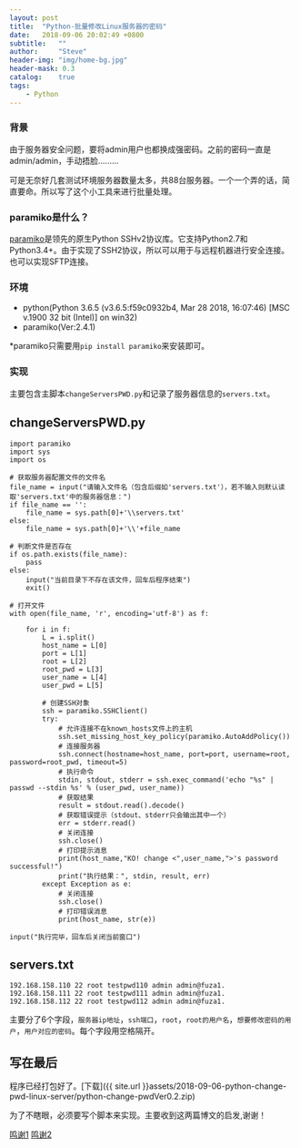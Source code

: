 ```yaml
---
layout: post
title:  "Python-批量修改Linux服务器的密码"
date:   2018-09-06 20:02:49 +0800
subtitle:   ""
author:     "Steve"
header-img: "img/home-bg.jpg"
header-mask: 0.3
catalog:    true
tags:
    - Python
---
```


### 背景

由于服务器安全问题，要将admin用户也都换成强密码。之前的密码一直是admin/admin，手动捂脸.........

可是无奈好几套测试环境服务器数量太多，共88台服务器。一个一个弄的话，简直要命。所以写了这个小工具来进行批量处理。

### paramiko是什么？

[paramiko](http://www.paramiko.org/)是领先的原生Python SSHv2协议库。它支持Python2.7和Python3.4+。由于实现了SSH2协议，所以可以用于与远程机器进行安全连接。也可以实现SFTP连接。

### 环境

- python(Python 3.6.5 (v3.6.5:f59c0932b4, Mar 28 2018, 16:07:46) [MSC v.1900 32 bit (Intel)] on win32)
- paramiko(Ver:2.4.1)

*paramiko只需要用`pip install paramiko`来安装即可。

### 实现

主要包含主脚本`changeServersPWD.py`和记录了服务器信息的`servers.txt`。

## changeServersPWD.py

```
import paramiko
import sys
import os

# 获取服务器配置文件的文件名
file_name = input("请输入文件名（包含后缀如'servers.txt'），若不输入则默认读取'servers.txt'中的服务器信息：")
if file_name == '':
    file_name = sys.path[0]+'\\servers.txt'
else:
    file_name = sys.path[0]+'\\'+file_name

# 判断文件是否存在
if os.path.exists(file_name):
    pass
else:
    input("当前目录下不存在该文件，回车后程序结束")
    exit()

# 打开文件
with open(file_name, 'r', encoding='utf-8') as f:

    for i in f:
        L = i.split()
        host_name = L[0]
        port = L[1]
        root = L[2]
        root_pwd = L[3]
        user_name = L[4]
        user_pwd = L[5]

        # 创建SSH对象
        ssh = paramiko.SSHClient()
        try:
            # 允许连接不在known_hosts文件上的主机
            ssh.set_missing_host_key_policy(paramiko.AutoAddPolicy())
            # 连接服务器
            ssh.connect(hostname=host_name, port=port, username=root, password=root_pwd, timeout=5)
            # 执行命令
            stdin, stdout, stderr = ssh.exec_command('echo "%s" | passwd --stdin %s' % (user_pwd, user_name))
            # 获取结果
            result = stdout.read().decode()
            # 获取错误提示（stdout、stderr只会输出其中一个）
            err = stderr.read()
            # 关闭连接
            ssh.close()
            # 打印提示消息
            print(host_name,"KO! change <",user_name,">'s password successful!")
            print("执行结果：", stdin, result, err)
        except Exception as e:
            # 关闭连接
            ssh.close()
            # 打印错误消息
            print(host_name, str(e))

input("执行完毕，回车后关闭当前窗口")
```

## servers.txt

```
192.168.158.110 22 root testpwd110 admin admin@fuza1.
192.168.158.111 22 root testpwd111 admin admin@fuza1.
192.168.158.112 22 root testpwd112 admin admin@fuza1.
```
主要分了6个字段，`服务器ip地址`，`ssh端口`，`root`，`root的用户名`，`想要修改密码的用户`，`用户对应的密码`。每个字段用空格隔开。

## 写在最后

程序已经打包好了。[下载]({{ site.url }}assets/2018-09-06-python-change-pwd-linux-server/python-change-pwdVer0.2.zip)

为了不瞎眼，必须要写个脚本来实现。主要收到这两篇博文的启发,谢谢！

[鸣谢1](https://www.cnblogs.com/rainowl-ymj/p/7247287.html)
[鸣谢2](http://blog.51cto.com/weixiaoxin/2063323)
